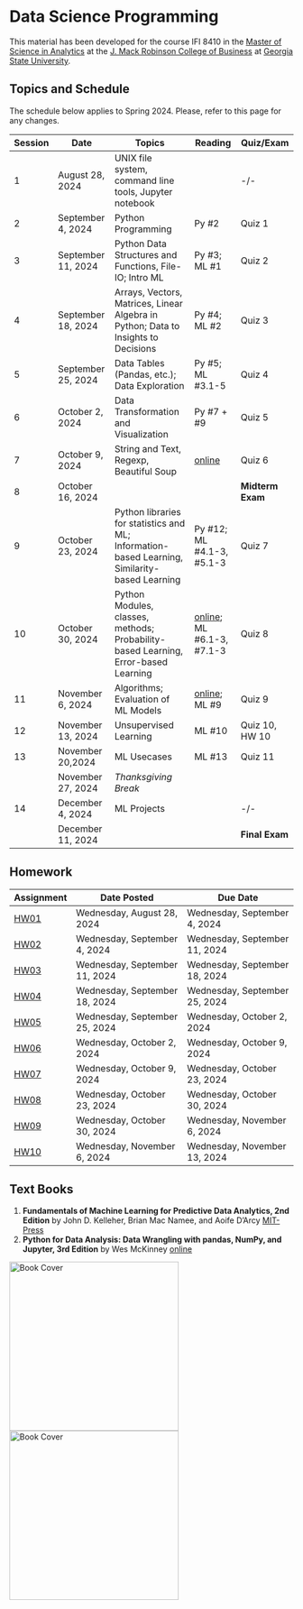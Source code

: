# Data Science Programming

This material has been developed for the course IFI 8410 in the [Master of Science in Analytics](https://robinson.gsu.edu/program/data-science-and-analytics-ms/)
 at the [J. Mack Robinson College of Business](http://robinson.gsu.edu) at [Georgia State University](http://gsu.edu).

## Topics and Schedule
The schedule below applies to Spring 2024. Please, refer to this page for any changes.

| Session | Date              | Topics                                                                 | Reading                             | Quiz/Exam                  |
|---------|-------------------|------------------------------------------------------------------------|-------------------------------------|----------------------------|
| 1       | August 28, 2024   | UNIX file system, command line tools, Jupyter notebook | | -/- |
| 2       | September 4, 2024 | Python Programming | Py #2 | Quiz 1|
| 3       | September 11, 2024| Python Data Structures and Functions, File-IO; Intro ML | Py #3; ML #1 | Quiz 2|
| 4       | September 18, 2024| Arrays, Vectors, Matrices, Linear Algebra in Python; Data to Insights to Decisions | Py #4; ML #2 | Quiz 3 |
| 5       | September 25, 2024| Data Tables (Pandas, etc.); Data Exploration | Py #5; ML #3.1-5 | Quiz 4|
| 6       | October 2, 2024   | Data Transformation and Visualization | Py #7 + #9                          | Quiz 5|
| 7       | October 9, 2024   | String and Text, Regexp, Beautiful Soup | [online](#) | Quiz 6|
| 8       | October 16, 2024  | | | **Midterm Exam**              |
| 9       | October 23, 2024  | Python libraries for statistics and ML; Information-based Learning, Similarity-based Learning | Py #12; ML #4.1-3, #5.1-3           | Quiz 7 |
| 10      | October 30, 2024  | Python Modules, classes, methods; Probability-based Learning, Error-based Learning | [online](#); ML #6.1-3, #7.1-3 | Quiz 8|
| 11      | November 6, 2024  | Algorithms; Evaluation of ML Models                                    | [online](#); ML #9            | Quiz 9|
| 12      | November 13, 2024 | Unsupervised Learning                                                  | ML #10 | Quiz 10, HW 10      |
| 13      | November 20,2024 |  ML Usecases | ML #13 | Quiz 11 |
|         | November 27, 2024 | *Thanksgiving Break* | |                            |
| 14      | December 4, 2024  | ML Projects | | -/- |
|         | December 11, 2024 | | | **Final Exam** |

## Homework

|	Assignment	|	Date Posted	|	Due Date	|
|---------------|---------------|---------------|
|	[HW01](Homework/HW01)	| Wednesday, August 28, 2024 | Wednesday, September 4, 2024 |
|	[HW02](Homework/HW02)	| Wednesday, September 4, 2024 | Wednesday, September 11, 2024 |
|	[HW03](Homework/HW03)	| Wednesday, September 11, 2024 | Wednesday, September 18, 2024 |
|	[HW04](Homework/HW04)	| Wednesday, September 18, 2024 | Wednesday, September 25, 2024 |
|	[HW05](Homework/HW05)	| Wednesday, September 25, 2024 | Wednesday, October 2, 2024 |
|	[HW06](Homework/HW06)	| Wednesday, October 2, 2024 | Wednesday, October 9, 2024 |
|	[HW07](Homework/HW07)	| Wednesday, October 9, 2024 | Wednesday, October 23, 2024 |
|	[HW08](Homework/HW08)	| Wednesday, October 23, 2024 | Wednesday, October 30, 2024 |
|	[HW09](Homework/HW09)	| Wednesday, October 30, 2024 | Wednesday, November 6, 2024 |
|	[HW10](Homework/HW10)	| Wednesday, November 6, 2024 | Wednesday, November 13, 2024 |





## Text Books


1. **Fundamentals of Machine Learning for Predictive Data Analytics, 2nd Edition**
    by John D. Kelleher, Brian Mac Namee, and Aoife D’Arcy
    [MIT-Press](https://mitpress.mit.edu/9780262044691/fundamentals-of-machine-learning-for-predictive-data-analytics/)
2. **Python for Data Analysis: Data Wrangling with pandas, NumPy, and Jupyter, 3rd Edition**
    by Wes McKinney [online](https://wesmckinney.com/book/)


<img src="ml-book-cover.jpg" alt="Book Cover" style="width: 300px; float: left; margin-right: 20px;"/>
<img src="python-book-cover.jpg" alt="Book Cover" style="width: 300px; float: left; margin-right: 20px;"/>

